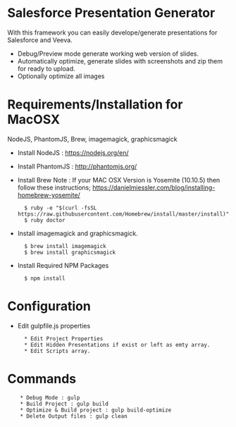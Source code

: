 # Salesforce Presentation Generator

With this framework you can easily develope/generate presentations for Salesforce and Veeva. 

- Debug/Preview mode generate working web version of slides. 
- Automatically optimize, generate slides with screenshots and zip them for ready to upload.
- Optionally optimize all images

<h1>Requirements/Installation for MacOSX</h1>
<p>NodeJS, PhantomJS, Brew, imagemagick, graphicsmagick</p>

- Install NodeJS : https://nodejs.org/en/
- Install PhantomJS : http://phantomjs.org/
- Install Brew
			Note : If your MAC OSX Version is Yosemite (10.10.5) then follow these instructions; https://danielmiessler.com/blog/installing-homebrew-yosemite/

	    $ ruby -e "$(curl -fsSL https://raw.githubusercontent.com/Homebrew/install/master/install)"
	    $ ruby doctor
	    
- Install imagemagick and graphicsmagick.

	    $ brew install imagemagick
	    $ brew install graphicsmagick
	    
- Install Required NPM Packages

	    $ npm install
	    
<h1>Configuration</h1>

- Edit gulpfile.js properties

	    * Edit Project Properties
	    * Edit Hidden Presentations if exist or left as emty array.
	    * Edit Scripts array.

<h1>Commands</h1>
	    
	    * Debug Mode : gulp
	    * Build Project : gulp build
	    * Optimize & Build project : gulp build-optimize
	    * Delete Output files : gulp clean
